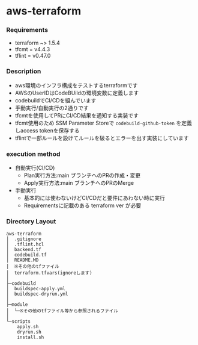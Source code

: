 # aws-terraform

### Requirements

- terraform ~> 1.5.4
- tfcmt     = v4.4.3
- tflint    = v0.47.0

### Description

- aws環境のインフラ構成をテストするterraformです
- AWSのUserIDはCodeBUildの環境変数に定義します
- codebuildでCI/CDを組んでいます
- 手動実行/自動実行の2通りです
- tfcmtを使用してPRにCI/CD結果を通知する実装です
- tfcmt使用のため SSM Parameter Storeで `codebuild-github-token` を定義しaccess tokenを保存する
- tflintで一部ルールを設けてルールを破るとエラーを出す実装にしています

### execution method

- 自動実行(CI/CD)
  - Plan実行方法:main ブランチへのPRの作成・変更
  - Apply実行方法:main ブランチへのPRのMerge
- 手動実行
  - 基本的には使わないけどCI/CDだと要件にあわない時に実行
  - Requirementsに記載のある terraform ver が必要

### Directory Layout

```text
aws-terraform
│  .gitignore
│  .tflint.hcl
│  backend.tf
│  codebuild.tf
│  README.MD
│  ※その他のtfファイル
│  terraform.tfvars(ignoreします)
│
├─codebuild
│  buildspec-apply.yml
│  buildspec-dryrun.yml
│
├─module
│  └─※その他のtfファイル等から参照されるファイル
│
└─scripts
    apply.sh
    dryrun.sh
    install.sh
```